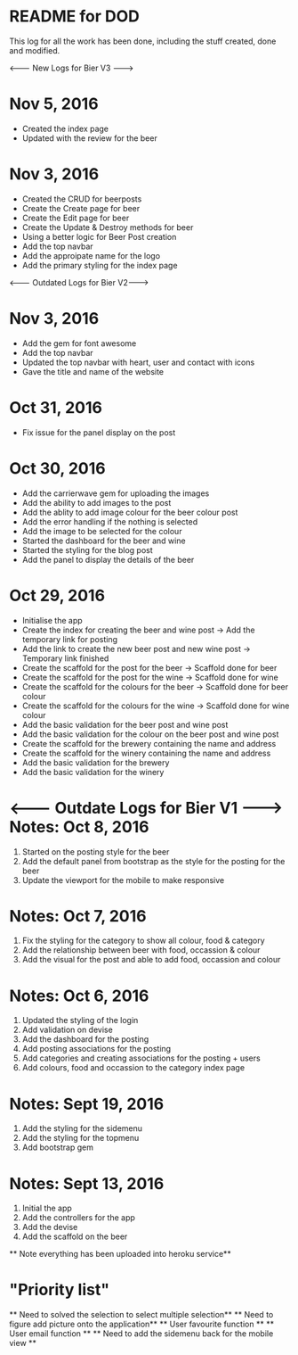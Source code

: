 # README for DOD

This log for all the work has been done, including the stuff created, done and modified.


<--- New Logs for Bier V3 --->
# Nov 5, 2016
* Created the index page
* Updated with the review for the beer

# Nov 3, 2016
* Created the CRUD for beerposts
* Create the Create page for beer
* Create the Edit page for beer
* Create the Update & Destroy methods for beer
* Using a better logic for Beer Post creation
* Add the top navbar
* Add the approipate name for the logo
* Add the primary styling for the index page


<--- Outdated Logs for Bier V2--->
# Nov 3, 2016
* Add the gem for font awesome
* Add the top navbar
* Updated the top navbar with heart, user and contact with icons
* Gave the title and name of the website

# Oct 31, 2016
* Fix issue for the panel display on the post


# Oct 30, 2016
* Add the carrierwave gem for uploading the images
* Add the ability to add images to the post
* Add the ablity to add image colour for the beer colour post
* Add the error handling if the nothing is selected
* Add the image to be selected for the colour
* Started the dashboard for the beer and wine
* Started the styling for the blog post
* Add the panel to display the details of the beer


# Oct 29, 2016
* Initialise the app
* Create the index for creating the beer and wine post -> Add the temporary link for posting
* Add the link to create the new beer post and new wine post -> Temporary link finished
* Create the scaffold for the post for the beer -> Scaffold done for beer
* Create the scaffold for the post for the wine -> Scaffold done for wine
* Create the scaffold for the colours for the beer -> Scaffold done for beer colour
* Create the scaffold for the colours for the wine -> Scaffold done for wine colour
* Add the basic validation for the beer post and wine post
* Add the basic validation for the colour on the beer post and wine post
* Create the scaffold for the brewery containing the name and address
* Create the scaffold for the winery containing the name and address
* Add the basic validation for the brewery
* Add the basic validation for the winery

<--- Outdate Logs for Bier V1 --->
Notes: Oct 8, 2016
=======================
1. Started on the posting style for the beer
2. Add the default panel from bootstrap as the style for the posting for the beer
3. Update the viewport for the mobile to make responsive

Notes: Oct 7, 2016
=======================
1. Fix the styling for the category to show all colour, food & category
2. Add the relationship between beer with food, occassion & colour
3. Add the visual for the post and able to add food, occassion and colour

Notes: Oct 6, 2016
=======================
1. Updated the styling of the login
2. Add validation on devise
3. Add the dashboard for the posting
4. Add posting associations for the posting
5. Add categories and creating associations for the posting + users
6. Add colours, food and occassion to the category index page

Notes: Sept 19, 2016
=======================
1. Add the styling for the sidemenu
2. Add the styling for the topmenu
3. Add bootstrap gem

Notes: Sept 13, 2016
=======================
1. Initial the app
2. Add the controllers for the app
3. Add the devise
4. Add the scaffold on the beer


** Note everything has been uploaded into heroku service**

"Priority list"
=======================
** Need to solved the selection to select multiple selection**
** Need to figure add picture onto the application**
** User favourite function **
** User email function **
** Need to add the sidemenu back for the mobile view **